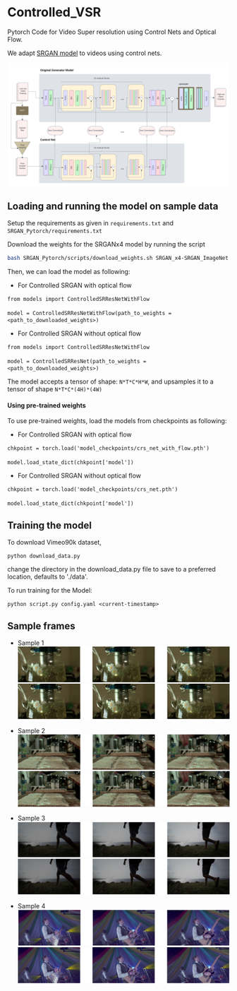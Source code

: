 # Controlled_VSR

Pytorch Code for Video Super resolution using Control Nets and Optical Flow.

We adapt [SRGAN model](https://github.com/Lornatang/SRGAN-PyTorch) to videos using control nets.

![Model architecture](assets/Model_CV2%20-%20Page%201.png)

## Loading and running the model on sample data

Setup the requirements as given in `requirements.txt` and `SRGAN_Pytorch/requirements.txt`

Download the weights for the SRGANx4 model by running the script
```bash
bash SRGAN_Pytorch/scripts/download_weights.sh SRGAN_x4-SRGAN_ImageNet
```

Then, we can load the model as following:
- For Controlled SRGAN with optical flow
```
from models import ControlledSRResNetWithFlow

model = ControlledSRResNetWithFlow(path_to_weights = <path_to_downloaded_weights>)
```

- For Controlled SRGAN without optical flow

```
from models import ControlledSRResNetWithFlow

model = ControlledSRResNet(path_to_weights = <path_to_downloaded_weights>)
```

The model accepts a tensor of shape: `N*T*C*H*W`, and upsamples it to a tensor of shape `N*T*C*(4H)*(4W)`
#### Using pre-trained weights

To use pre-trained weights, load the models from checkpoints as following:

- For Controlled SRGAN with optical flow
```
chkpoint = torch.load('model_checkpoints/crs_net_with_flow.pth')

model.load_state_dict(chkpoint['model'])
```

- For Controlled SRGAN without optical flow
```
chkpoint = torch.load('model_checkpoints/crs_net.pth')

model.load_state_dict(chkpoint['model'])
```

## Training the model

To download Vimeo90k dataset,

```
python download_data.py
```
change the directory in the download_data.py file to save to a preferred location, defaults to './data'.

To run training for the Model:

```
python script.py config.yaml <current-timestamp>
```

## Sample frames
- Sample 1
![low-res1](assets/low_res_samples_1-2.png)
![high-res1](assets/high_res_samples_1-2.png)

- Sample 2
![low-res1](assets/low_res_samples_2-2.png)
![high-res1](assets/high_res_samples_2-2.png)

- Sample 3
![low-res1](assets/low_res_samples_3-2.png)
![high-res1](assets/high_res_samples_3-2.png)

- Sample 4
![low-res1](assets/low_res_samples_4-2.png)
![high-res1](assets/high_res_samples_4-2.png)
